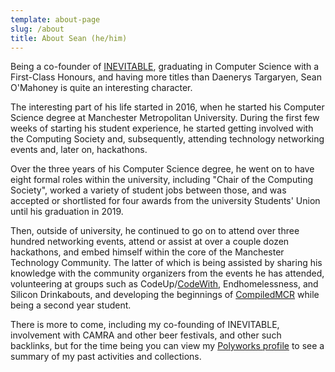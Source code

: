 ```yaml
---
template: about-page
slug: /about
title: About Sean (he/him)
---
```

Being a co-founder of [INEVITABLE](https://inevitableinnovations.com/), graduating in Computer Science with a First-Class Honours, and having more titles than Daenerys Targaryen, Sean O'Mahoney is quite an interesting character.

The interesting part of his life started in 2016, when he started his Computer Science degree at Manchester Metropolitan University. During the first few weeks of starting his student experience, he started getting involved with the Computing Society and, subsequently, attending technology networking events and, later on, hackathons.

Over the three years of his Computer Science degree, he went on to have eight formal roles within the university, including "Chair of the Computing Society", worked a variety of student jobs between those, and was accepted or shortlisted for four awards from the university Students' Union until his graduation in 2019. 

Then, outside of university, he continued to go on to attend over three hundred networking events, attend or assist at over a couple dozen hackathons, and embed himself within the core of the Manchester Technology Community. The latter of which is being assisted by sharing his knowledge with the community organizers from the events he has attended, volunteering at groups such as CodeUp/[CodeWith](https://codewith.org.uk/about/), Endhomelessness, and Silicon Drinkabouts, and developing the beginnings of [CompiledMCR](https://compiledmcr.com/) while being a second year student.

There is more to come, including my co-founding of INEVITABLE, involvement with CAMRA and other beer festivals, and other such backlinks, but for the time being you can view my [Polyworks profile](https://www.polywork.com/sean12697) to see a summary of my past activities and collections.